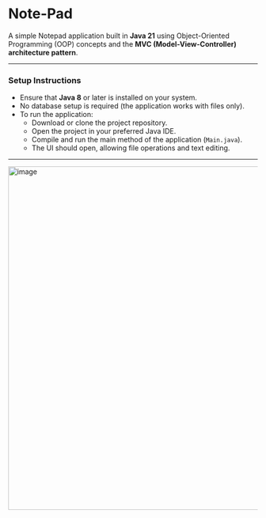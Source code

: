 # Note-Pad
A simple Notepad application built in **Java 21** using Object-Oriented Programming (OOP) concepts and the **MVC (Model-View-Controller) architecture pattern**.
***

### Setup Instructions

- Ensure that **Java 8** or later is installed on your system.
- No database setup is required (the application works with files only).
- To run the application:
    - Download or clone the project repository.
    - Open the project in your preferred Java IDE.
    - Compile and run the main method of the application (`Main.java`).
    - The UI should open, allowing file operations and text editing.

***
<img width="789" height="695" alt="image" src="https://github.com/user-attachments/assets/37a61af2-7ccd-4c68-9d42-17c4b9a0360c" />

